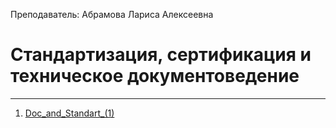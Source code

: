 Преподаватель: Абрамова Лариса Алексеевна
# Стандартизация, сертификация и техническое документоведение
---
1. [Doc_and_Standart_(1)](Doc_and_Standart_(1).md)